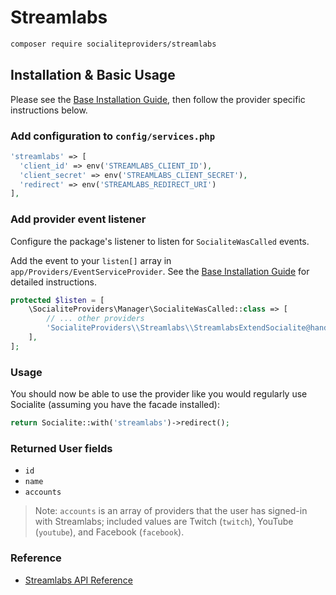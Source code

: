 # Streamlabs

```bash
composer require socialiteproviders/streamlabs
```

## Installation & Basic Usage

Please see the [Base Installation Guide](https://socialiteproviders.com/usage/), then follow the provider specific instructions below.

### Add configuration to `config/services.php`

```php
'streamlabs' => [
  'client_id' => env('STREAMLABS_CLIENT_ID'),  
  'client_secret' => env('STREAMLABS_CLIENT_SECRET'),  
  'redirect' => env('STREAMLABS_REDIRECT_URI') 
],
```

### Add provider event listener

Configure the package's listener to listen for `SocialiteWasCalled` events.

Add the event to your `listen[]` array in `app/Providers/EventServiceProvider`. See the [Base Installation Guide](https://socialiteproviders.com/usage/) for detailed instructions.

```php
protected $listen = [
    \SocialiteProviders\Manager\SocialiteWasCalled::class => [
        // ... other providers
        'SocialiteProviders\\Streamlabs\\StreamlabsExtendSocialite@handle',
    ],
];
```

### Usage

You should now be able to use the provider like you would regularly use Socialite (assuming you have the facade installed):

```php
return Socialite::with('streamlabs')->redirect();
```

### Returned User fields

- ``id``
- ``name``
- ``accounts``

> Note: ``accounts`` is an array of providers that the user has signed-in with Streamlabs; included values are Twitch (``twitch``), YouTube (``youtube``), and Facebook (``facebook``).

### Reference

- [Streamlabs API Reference](https://dev.streamlabs.com/)
